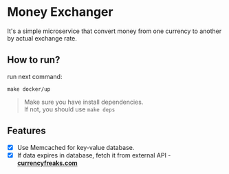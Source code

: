 # Money Exchanger

It's a simple microservice that convert money from one currency to another by actual exchange rate.

## How to run?

run next command:

```shell
make docker/up
```

> Make sure you have install dependencies.  
> If not, you should use `make deps`

## Features

- [x] Use Memcached for key-value database.
- [x] If data expires in database, fetch it from external API - **[currencyfreaks.com](https://currencyfreaks.com/)**
